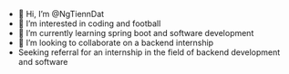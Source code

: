 - 👋 Hi, I’m @NgTiennDat
- 👀 I’m interested in coding and football
- 🌱 I’m currently learning spring boot and software development
- 💞️ I’m looking to collaborate on a backend internship
- Seeking referral for an internship in the field of backend development and software
<!---
NgTiennDat/NgTiennDat is a ✨ special ✨ repository because its `README.md` (this file) appears on your GitHub profile.
You can click the Preview link to take a look at your changes.
--->
